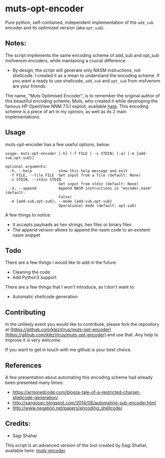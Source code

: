 # muts-opt-encoder

Pure python, self-contained, independent implementation of the `add_sub` encoder and its optimized version (aka `opt_sub`).

## Notes:

The script implements the same encoding scheme of add_sub and opt_sub msfvenom encoders, while mantaining a crucial difference:

* By design, the script will generate only NASM instructions, not shellcode. I created it as a mean to understand the encoding scheme. If you want a ready to use shellcode, `add_sub` and `opt_sub` from msfvenom are your friends.

The name, "Muts Optimised Encoder", is to remember the original author of this beautiful encoding scheme, Muts, who created it while developing the famous HP OpenView NNM 7.5.1 exploit, available [here](http://www.exploit-db.com/exploits/5342/).
This encoding scheme is a piece of art in my opinion, as well as its 2 main implementations.

## Usage

muts-opt-encoder has a few useful options, below:

```
usage: muts-opt-encoder [-h] (-f FILE | -s STDIN) [-a] [-m {add-sub,opt-sub}]

optional arguments:
  -h, --help            show this help message and exit
  -f FILE, --file FILE  Get input from a file (default: None)
  -s STDIN, --stdin STDIN
                        Get input from stdin (default: None)
  -a, --append          Append NASM instructions in "encoder.nasm" (default:
                        False)
  -m {add-sub,opt-sub}, --mode {add-sub,opt-sub}
                        Operational mode (default: opt-sub)
```

A few things to notice:

* It accepts payloads as hex strings, hex files or binary files
* The append version allows to append the nasm code to an existent nasm snippet

## Todo

There are a few things I would like to add in the future:

* Cleaning the code
* Add Python3 support

There are a few things that I won't introduce, as I don't want to:

* Automatic shellcode generation

## Contributing

In the unlikely event you would like to contribute, please fork the repository at [https://github.com/klezVirus/muts-opt-encoder](https://github.com/klezVirus/muts-opt-encoder) and use that. Any help to improve it is very welcome.

If you want to get in touch with me github is your best choice.

## References

A few presentation about automating this encoding scheme had already been presented many times:

* https://armoredcode.com/blog/a-tale-of-a-restricted-charset-shellcode-generation/
* http://xangosec.blogspot.com/2014/08/automating-sub-encoder.html
* http://www.negation.net/papers/encoding_shellcode/

## Credits:

* Sagi Shahar

This script is an advanced version of the tool created by Sagi Shahar, available here: [muts-encoder](https://github.com/sagishahar/scripts/blob/master/muts_encoder.py).
